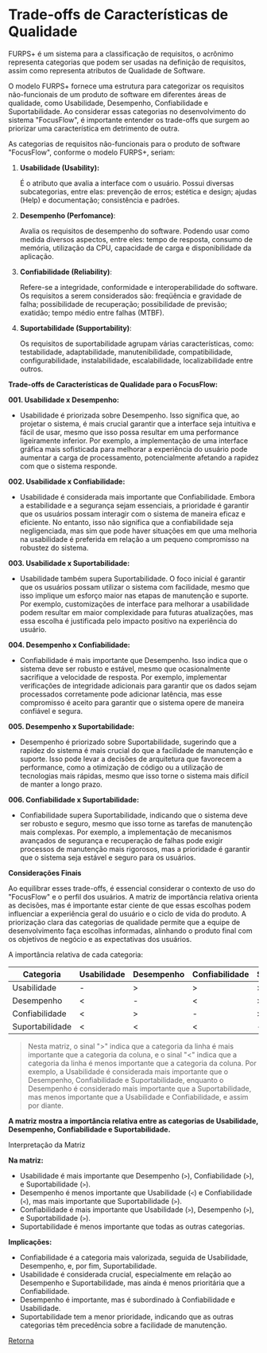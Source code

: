 # Trade-offs de Características de Qualidade

FURPS+ é um sistema para a classificação de requisitos, o acrônimo representa categorias que podem ser usadas na definição de requisitos, assim como representa atributos de Qualidade de Software.

O modelo FURPS+ fornece uma estrutura para categorizar os requisitos não-funcionais de um produto de software em diferentes áreas de qualidade, como Usabilidade, Desempenho, Confiabilidade e Suportabilidade. Ao considerar essas categorias no desenvolvimento do sistema "FocusFlow", é importante entender os trade-offs que surgem ao priorizar uma característica em detrimento de outra.

As categorias de requisitos não-funcionais para o produto de software "FocusFlow", conforme o modelo FURPS+, seriam:

1. **Usabilidade (Usability):** 
   
   É o atributo que avalia a interface com o usuário. Possui diversas subcategorias, entre elas: prevenção de erros; estética e design; ajudas (Help) e documentação; consistência e padrões.

2. **Desempenho (Perfomance)**: 
   
   Avalia os requisitos de desempenho do software. Podendo usar como medida diversos aspectos, entre eles: tempo de resposta, consumo de memória, utilização da CPU, capacidade de carga e disponibilidade da aplicação.

3. **Confiabilidade (Reliability)**: 
   
   Refere-se a integridade, conformidade e interoperabilidade do software. Os requisitos a serem considerados são: freqüência e gravidade de falha; possibilidade de recuperação; possibilidade de previsão; exatidão; tempo médio entre falhas (MTBF).

4. **Suportabilidade (Supportability)**: 
   
   Os requisitos de suportabilidade agrupam várias características, como: testabilidade, adaptabilidade, manutenibilidade, compatibilidade, configurabilidade, instalabilidade, escalabilidade, localizabilidade entre outros.

**Trade-offs de Características de Qualidade para o FocusFlow:**

**001. Usabilidade x Desempenho:**
   - Usabilidade é priorizada sobre Desempenho. Isso significa que, ao projetar o sistema, é mais crucial garantir que a interface seja intuitiva e fácil de usar, mesmo que isso possa resultar em uma performance ligeiramente inferior. Por exemplo, a implementação de uma interface gráfica mais sofisticada para melhorar a experiência do usuário pode aumentar a carga de processamento, potencialmente afetando a rapidez com que o sistema responde.
   
**002. Usabilidade x Confiabilidade:**
   - Usabilidade é considerada mais importante que Confiabilidade. Embora a estabilidade e a segurança sejam essenciais, a prioridade é garantir que os usuários possam interagir com o sistema de maneira eficaz e eficiente. No entanto, isso não significa que a confiabilidade seja negligenciada, mas sim que pode haver situações em que uma melhoria na usabilidade é preferida em relação a um pequeno compromisso na robustez do sistema.

**003. Usabilidade x Suportabilidade:**
   - Usabilidade também supera Suportabilidade. O foco inicial é garantir que os usuários possam utilizar o sistema com facilidade, mesmo que isso implique um esforço maior nas etapas de manutenção e suporte. Por exemplo, customizações de interface para melhorar a usabilidade podem resultar em maior complexidade para futuras atualizações, mas essa escolha é justificada pelo impacto positivo na experiência do usuário.

**004. Desempenho x Confiabilidade:**
   - Confiabilidade é mais importante que Desempenho. Isso indica que o sistema deve ser robusto e estável, mesmo que ocasionalmente sacrifique a velocidade de resposta. Por exemplo, implementar verificações de integridade adicionais para garantir que os dados sejam processados corretamente pode adicionar latência, mas esse compromisso é aceito para garantir que o sistema opere de maneira confiável e segura.

**005. Desempenho x Suportabilidade:**
   - Desempenho é priorizado sobre Suportabilidade, sugerindo que a rapidez do sistema é mais crucial do que a facilidade de manutenção e suporte. Isso pode levar a decisões de arquitetura que favorecem a performance, como a otimização de código ou a utilização de tecnologias mais rápidas, mesmo que isso torne o sistema mais difícil de manter a longo prazo.

**006. Confiabilidade x Suportabilidade:**
   - Confiabilidade supera Suportabilidade, indicando que o sistema deve ser robusto e seguro, mesmo que isso torne as tarefas de manutenção mais complexas. Por exemplo, a implementação de mecanismos avançados de segurança e recuperação de falhas pode exigir processos de manutenção mais rigorosos, mas a prioridade é garantir que o sistema seja estável e seguro para os usuários.

**Considerações Finais**

Ao equilibrar esses trade-offs, é essencial considerar o contexto de uso do "FocusFlow" e o perfil dos usuários. A matriz de importância relativa orienta as decisões, mas é importante estar ciente de que essas escolhas podem influenciar a experiência geral do usuário e o ciclo de vida do produto. A priorização clara das categorias de qualidade permite que a equipe de desenvolvimento faça escolhas informadas, alinhando o produto final com os objetivos de negócio e as expectativas dos usuários.


A importância relativa de cada categoria:

| Categoria | Usabilidade | Desempenho | Confiabilidade | Suportabilidade |
| --- | --- | --- | --- | --- |
| Usabilidade | - | > | > | > |
| Desempenho | < | - | < | > |
| Confiabilidade | < | > | - | > |
| Suportabilidade | < | < | < | - |

> Nesta matriz, o sinal ">" indica que a categoria da linha é mais importante que a categoria da coluna, e o sinal "<" indica que a categoria da linha é menos importante que a categoria da coluna. Por exemplo, a Usabilidade é considerada mais importante que o Desempenho, Confiabilidade e Suportabilidade, enquanto o Desempenho é considerado mais importante que a Suportabilidade, mas menos importante que a Usabilidade e Confiabilidade, e assim por diante.


**A matriz mostra a importância relativa entre as categorias de Usabilidade, Desempenho, Confiabilidade e Suportabilidade.**

Interpretação da Matriz

**Na matriz:**

- Usabilidade é mais importante que Desempenho (`>`), Confiabilidade (`>`), e Suportabilidade (`>`).
- Desempenho é menos importante que Usabilidade (`<`) e Confiabilidade (`<`), mas mais importante que Suportabilidade (`>`).
- Confiabilidade é mais importante que Usabilidade (`>`), Desempenho (`>`), e Suportabilidade (`>`).
- Suportabilidade é menos importante que todas as outras categorias.

**Implicações:**

- Confiabilidade é a categoria mais valorizada, seguida de Usabilidade, Desempenho, e, por fim, Suportabilidade.
- Usabilidade é considerada crucial, especialmente em relação ao Desempenho e Suportabilidade, mas ainda é menos prioritária que a Confiabilidade.
- Desempenho é importante, mas é subordinado à Confiabilidade e Usabilidade.
- Suportabilidade tem a menor prioridade, indicando que as outras categorias têm precedência sobre a facilidade de manutenção.


[Retorna](../README.md)

